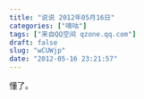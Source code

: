 ```yaml
---
title: "说说 2012年05月16日"
categories: ["嘀咕"]
tags: ["来自QQ空间 qzone.qq.com"]
draft: false
slug: "wCUWjp"
date: "2012-05-16 23:21:57"
---
```


懂了。
